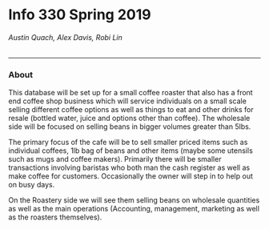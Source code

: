 # Info 330 Spring 2019

###### Austin Quach, Alex Davis, Robi Lin

---

### About

This database will be set up for a small coffee roaster that also has a front end coffee shop business which will service individuals on a small scale selling different coffee options as well as things to eat and other drinks for resale (bottled water, juice and options other than coffee). The wholesale side will be focused on selling beans in bigger volumes greater than 5lbs.

The primary focus of the cafe will be to sell smaller priced items such as individual coffees, 1lb bag of beans and other items (maybe some utensils such as mugs and coffee makers). Primarily there will be smaller transactions involving baristas who both man the cash register as well as make coffee for customers. Occasionally the owner will step in to help out on busy days.

On the Roastery side we will see them selling beans on wholesale quantities as well as the main operations (Accounting, management, marketing as well as the roasters themselves).

